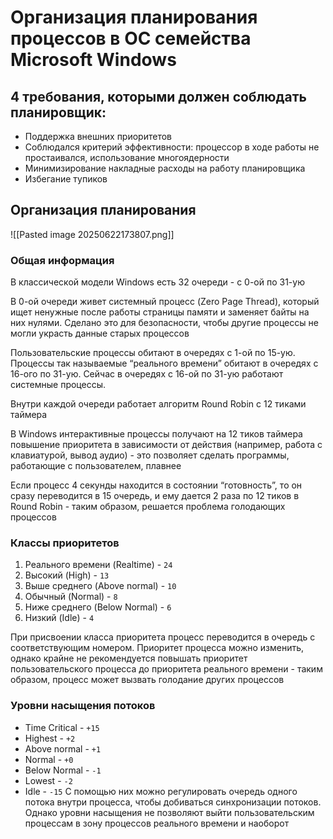# Организация планирования процессов в ОС семейства Microsoft Windows 
## 4 требования, которыми должен соблюдать планировщик:
- Поддержка внешних приоритетов
- Соблюдался критерий эффективности: процессор в ходе работы не простаивался, использование многоядерности
- Минимизирование накладные расходы на работу планировщика
- Избегание тупиков
## Организация планирования
![[Pasted image 20250622173807.png]]
### Общая информация
В классической модели Windows есть 32 очереди - с 0-ой по 31-ую

В 0-ой очереди живет системный процесс (Zero Page Thread), который ищет ненужные после работы страницы памяти и заменяет байты на них нулями. Сделано это для безопасности, чтобы другие процессы не могли украсть данные старых процессов

Пользовательские процессы обитают в очередях с 1-ой по 15-ую. Процессы так называемые “реального времени” обитают в очередях с 16-ого по 31-ую. Сейчас в очередях с 16-ой по 31-ую работают системные процессы.

Внутри каждой очереди работает алгоритм Round Robin с 12 тиками таймера

В Windows интерактивные процессы получают на 12 тиков таймера повышение приоритета в зависимости от действия (например, работа с клавиатурой, вывод аудио) - это позволяет сделать программы, работающие с пользователем, плавнее

Если процесс 4 секунды находится в состоянии “готовность”, то он сразу переводится в 15 очередь, и ему дается 2 раза по 12 тиков в Round Robin - таким образом, решается проблема голодающих процессов
### Классы приоритетов
1. Реального времени (Realtime) - `24`
2. Высокий (High) - `13`
3. Выше среднего (Above normal) - `10`
4. Обычный (Normal) - `8`
5. Ниже среднего (Below Normal) - `6`
6. Низкий (Idle) - `4`

При присвоении класса приоритета процесс переводится в очередь с соответствующим номером. Приоритет процесса можно изменить, однако крайне не рекомендуется повышать приоритет пользовательского процесса до приоритета реального времени - таким образом, процесс может вызвать голодание других процессов
### Уровни насыщения потоков
- Time Critical - `+15`
- Highest - `+2`
- Above normal - `+1`
- Normal - `+0`
- Below Normal - `-1`
- Lowest - `-2`
- Idle - `-15`
С помощью них можно регулировать очередь одного потока внутри процесса, чтобы добиваться синхронизации потоков. Однако уровни насыщения не позволяют выйти пользовательским процессам в зону процессов реального времени и наоборот